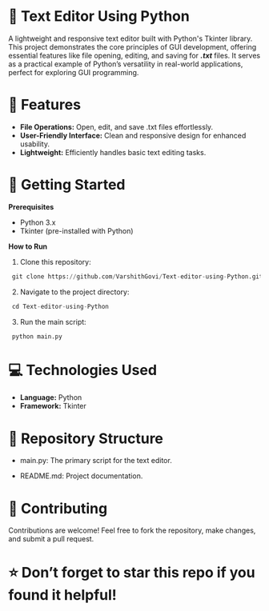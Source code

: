 # 📝 Text Editor Using Python

A lightweight and responsive text editor built with Python's Tkinter library. This project demonstrates the core principles of GUI development, offering essential features like file opening, editing, and saving for _**.txt**_ files. It serves as a practical example of Python’s versatility in real-world applications, perfect for exploring GUI programming.

# 🌟 Features

- **File Operations:** Open, edit, and save .txt files effortlessly.
- **User-Friendly Interface:** Clean and responsive design for enhanced usability.
- **Lightweight:** Efficiently handles basic text editing tasks.

# 🚀 Getting Started

**Prerequisites**

- Python 3.x
- Tkinter (pre-installed with Python)

**How to Run**

1. Clone this repository:

```python
 git clone https://github.com/VarshithGovi/Text-editor-using-Python.git
```

2. Navigate to the project directory:

```python
 cd Text-editor-using-Python
```

3. Run the main script:

```python
 python main.py
```

# 💻 Technologies Used

- **Language:** Python
- **Framework:** Tkinter

# 📂 Repository Structure

- main.py: The primary script for the text editor.
  
- README.md: Project documentation.

# 🤝 Contributing

Contributions are welcome! Feel free to fork the repository, make changes, and submit a pull request.

# ⭐ Don’t forget to star this repo if you found it helpful!
